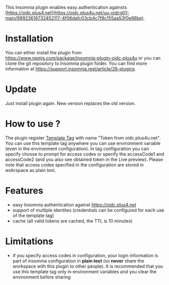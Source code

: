 This Insomnia plugin enables easy authentication againsts [https://oidc.plus4.net](https://oidc.plus4u.net/uu-oidcg01-main/99923616732452117-4f06dafc03cb4c7f8c155aa53f0e86be). 

# Installation

You can either install the plugin from <https://www.npmjs.com/package/insomnia-plugin-oidc-plus4u> or you can clone the git repository to Insomnia plugin folder. You can find more information at <https://support.insomnia.rest/article/26-plugins>.

# Update

Just install plugin again. New version replaces the old version.

# How to use ? 

The plugin register [Template Tag](https://support.insomnia.rest/article/40-template-tags) with name "Token from oidc.plus4u.net". You can use this template tag anywhere you can use environment variable (even in the environment configuration). In tag configuration you can specify choose to prompt for access codes or specify the accessCode1 and accessCode2 (and you also see obtained token in the Live preview). Please note that access codes specified in the configuration are stored in wokrspace as plain text.

# Features

- easy Insomnia authentication against <https://oidc.plus4.net>
- support of multiple identites (credentials can be configured for each use of the template tag)
- cache (all valid tokens are cached, the TTL is 10 minutes)

# Limitations

- if you specify access codes in configuration, your login information is part of insomnia configuration in **plain text** (so **never** share the workspace with this plugin to other people). It is recommended that you use this template tag only in environment variables and you clear the environment before sharing